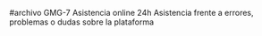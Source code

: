 #archivo GMG-7 Asistencia online 24h
Asistencia frente a errores, problemas o dudas sobre la plataforma